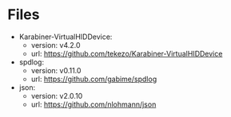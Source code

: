 # Files

* Karabiner-VirtualHIDDevice:
  * version: v4.2.0
  * url: https://github.com/tekezo/Karabiner-VirtualHIDDevice
* spdlog:
  * version: v0.11.0
  * url: https://github.com/gabime/spdlog
* json:
  * version: v2.0.10
  * url: https://github.com/nlohmann/json

